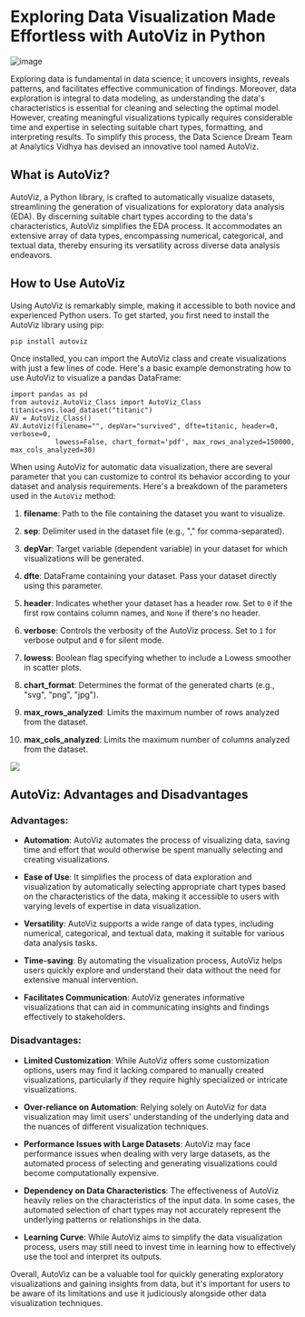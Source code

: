 # Exploring Data Visualization Made Effortless with AutoViz in Python

![image](https://github.com/bintangrizqikhairullah/Automated_Exploratory_Data_Analysis_in_Python_using_AutoViz/assets/101108509/74e7b7a6-66d2-4703-911a-8d166a1d9e0a)

Exploring data is fundamental in data science; it uncovers insights, reveals patterns, and facilitates effective communication of findings. Moreover, data exploration is integral to data modeling, as understanding the data's characteristics is essential for cleaning and selecting the optimal model. However, creating meaningful visualizations typically requires considerable time and expertise in selecting suitable chart types, formatting, and interpreting results. To simplify this process, the Data Science Dream Team at Analytics Vidhya has devised an innovative tool named AutoViz.

## What is AutoViz?

AutoViz, a Python library, is crafted to automatically visualize datasets, streamlining the generation of visualizations for exploratory data analysis (EDA). By discerning suitable chart types according to the data's characteristics, AutoViz simplifies the EDA process. It accommodates an extensive array of data types, encompassing numerical, categorical, and textual data, thereby ensuring its versatility across diverse data analysis endeavors.

## How to Use AutoViz

Using AutoViz is remarkably simple, making it accessible to both novice and experienced Python users. To get started, you first need to install the AutoViz library using pip:

    pip install autoviz

Once installed, you can import the AutoViz class and create visualizations with just a few lines of code. Here's a basic example demonstrating how to use AutoViz to visualize a pandas DataFrame:

    import pandas as pd
    from autoviz.AutoViz_Class import AutoViz_Class
    titanic=sns.load_dataset("titanic")
    AV = AutoViz_Class()
    AV.AutoViz(filename="", depVar="survived", dfte=titanic, header=0, verbose=0,
               lowess=False, chart_format='pdf', max_rows_analyzed=150000, max_cols_analyzed=30)

When using AutoViz for automatic data visualization, there are several parameter that you can customize to control its behavior according to your dataset and analysis requirements. Here's a breakdown of the parameters used in the `AutoViz` method:

1. **filename**: Path to the file containing the dataset you want to visualize.

2. **sep**: Delimiter used in the dataset file (e.g., "," for comma-separated).

3. **depVar**: Target variable (dependent variable) in your dataset for which visualizations will be generated.

4. **dfte**: DataFrame containing your dataset. Pass your dataset directly using this parameter.

5. **header**: Indicates whether your dataset has a header row. Set to `0` if the first row contains column names, and `None` if there's no header.

6. **verbose**: Controls the verbosity of the AutoViz process. Set to `1` for verbose output and `0` for silent mode.

7. **lowess**: Boolean flag specifying whether to include a Lowess smoother in scatter plots.

8. **chart_format**: Determines the format of the generated charts (e.g., "svg", "png", "jpg").

9. **max_rows_analyzed**: Limits the maximum number of rows analyzed from the dataset.

10. **max_cols_analyzed**: Limits the maximum number of columns analyzed from the dataset.

![](https://github.com/bintangrizqikhairullah/Automated_Exploratory_Data_Analysis_in_Python_using_AutoViz/blob/main/artikel_gif.gif)

## AutoViz: Advantages and Disadvantages

### Advantages:

- **Automation**: AutoViz automates the process of visualizing data, saving time and effort that would otherwise be spent manually selecting and creating visualizations.
  
- **Ease of Use**: It simplifies the process of data exploration and visualization by automatically selecting appropriate chart types based on the characteristics of the data, making it accessible to users with varying levels of expertise in data visualization.

- **Versatility**: AutoViz supports a wide range of data types, including numerical, categorical, and textual data, making it suitable for various data analysis tasks.

- **Time-saving**: By automating the visualization process, AutoViz helps users quickly explore and understand their data without the need for extensive manual intervention.

- **Facilitates Communication**: AutoViz generates informative visualizations that can aid in communicating insights and findings effectively to stakeholders.

### Disadvantages:

- **Limited Customization**: While AutoViz offers some customization options, users may find it lacking compared to manually created visualizations, particularly if they require highly specialized or intricate visualizations.

- **Over-reliance on Automation**: Relying solely on AutoViz for data visualization may limit users' understanding of the underlying data and the nuances of different visualization techniques.

- **Performance Issues with Large Datasets**: AutoViz may face performance issues when dealing with very large datasets, as the automated process of selecting and generating visualizations could become computationally expensive.

- **Dependency on Data Characteristics**: The effectiveness of AutoViz heavily relies on the characteristics of the input data. In some cases, the automated selection of chart types may not accurately represent the underlying patterns or relationships in the data.

- **Learning Curve**: While AutoViz aims to simplify the data visualization process, users may still need to invest time in learning how to effectively use the tool and interpret its outputs.

Overall, AutoViz can be a valuable tool for quickly generating exploratory visualizations and gaining insights from data, but it's important for users to be aware of its limitations and use it judiciously alongside other data visualization techniques.
